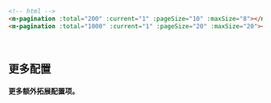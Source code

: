 <br/>

```html
<!-- html -->
<m-pagination :total="200" :current="1" :pageSize="10" :maxSize="8"></m-pagination>
<m-pagination :total="1000" :current="1" :pageSize="20" :maxSize="20"></m-pagination>
```
<br/>

## 更多配置
#### 更多额外拓展配置项。
